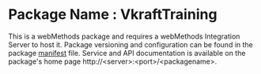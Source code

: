 # Package Name : VkraftTraining
This is a webMethods package and requires a webMethods Integration Server to host it. Package versioning and configuration can be found in the package [manifest](./VkraftTraining/manifest.v3) file. Service and API documentation is available on the package's home page http://&lt;server&gt;:&lt;port&gt;/&lt;packagename>.